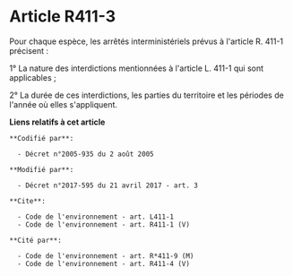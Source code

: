 # Article R411-3

Pour chaque espèce, les arrêtés interministériels prévus à l'article R. 411-1 précisent : 

1° La nature des interdictions mentionnées à l'article L. 411-1 qui sont applicables ; 

2° La durée de ces interdictions, les parties du territoire et les périodes de l'année où elles s'appliquent.

**Liens relatifs à cet article**

	**Codifié par**:

	  - Décret n°2005-935 du 2 août 2005

	**Modifié par**:

	  - Décret n°2017-595 du 21 avril 2017 - art. 3

	**Cite**:

	  - Code de l'environnement - art. L411-1
	  - Code de l'environnement - art. R411-1 (V)

	**Cité par**:

	  - Code de l'environnement - art. R*411-9 (M)
	  - Code de l'environnement - art. R411-4 (V)
